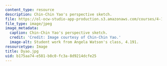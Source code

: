 ```yaml
---
content_type: resource
description: Chin-Chin Yao's perspective sketch.
file: https://ol-ocw-studio-app-production.s3.amazonaws.com/courses/4-191-introduction-to-integrated-design-fall-2006/b175aa74e581b8c0fc3a8d9214dcfe25_Dyao.jpg
file_type: image/jpeg
image_metadata:
  caption: Chin-Chin Yao's perspective sketch.
  credit: 'Credit: Image courtesy of Chin-Chin Yao.'
  image-alt: Student work from Angela Watson's class, 4.191.
resourcetype: Image
title: Dyao.jpg
uid: b175aa74-e581-b8c0-fc3a-8d9214dcfe25
---
```

